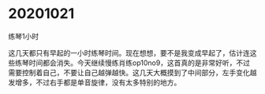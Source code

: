 # 20201021

练琴1小时

这几天都只有早起的一小时练琴时间。现在想想，要不是我变成早起了，估计连这些练琴时间都会消失。今天继续慢练肖练op10no9，这首真的是非常好听，不过需要控制着自己，不要让自己越弹越快。这几天大概摸到了中间部分，左手变化越发增多，不过右手都是单音旋律，没有太多特别的地方。
